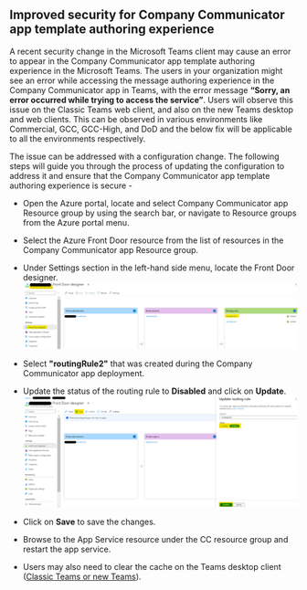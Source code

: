 ## Improved security for Company Communicator app template authoring experience

A recent security change in the Microsoft Teams client may cause an error to appear in the Company Communicator app template authoring experience in the Microsoft Teams. The users in your organization might see an error while accessing the message authoring experience in the Company Communicator app in Teams, with the error message **“Sorry, an error occurred while trying to access the service”**. Users will observe this issue on the Classic Teams web client, and also on the new Teams desktop and web clients. This can be observed in various environments like Commercial, GCC, GCC-High, and DoD and the below fix will be applicable to all the environments respectively.

The issue can be addressed with a configuration change. The following steps will guide you through the process of updating the configuration to address it and ensure that the Company Communicator app template authoring experience is secure - 


- Open the Azure portal, locate and select Company Communicator app Resource group by using the search bar, or navigate to Resource groups from the Azure portal menu.
- Select the Azure Front Door resource from the list of resources in the Company Communicator app Resource group.
- Under Settings section in the left-hand side menu, locate the Front Door designer.
![Front Door Designer View](images/frontdoor_designer.png)

- Select **"routingRule2"** that was created during the Company Communicator app deployment. 
- Update the status of the routing rule to **Disabled** and click on **Update**.
![Disable Routing Rule 2 View](images/disable_routing_rule.png)

- Click on **Save** to save the changes.
- Browse to the App Service resource under the CC resource group and restart the app service.
- Users may also need to clear the cache on the Teams desktop client ([Classic Teams or new Teams](https://learn.microsoft.com/en-us/microsoftteams/troubleshoot/teams-administration/clear-teams-cache)).


